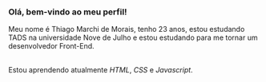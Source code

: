 ### Olá, bem-vindo ao meu perfil!

Meu nome é Thiago Marchi de Morais, tenho 23 anos, estou estudando TADS na universidade Nove de Julho e estou estudando para me tornar um desenvolvedor Front-End.

<br>Estou aprendendo atualmente _HTML_, *CSS* e *Javascript*.
